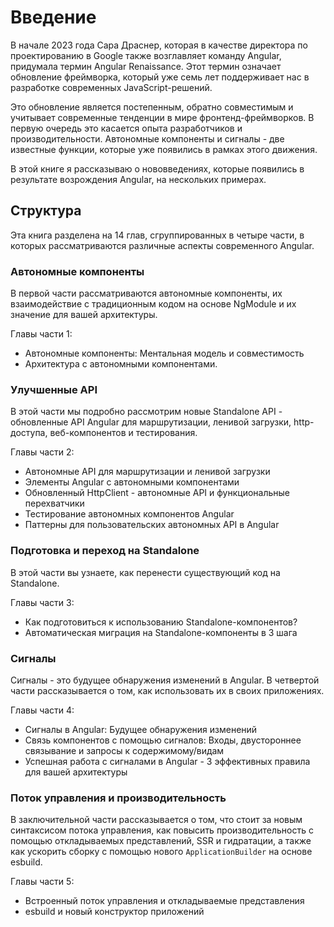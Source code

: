# Введение

В начале 2023 года Сара Драснер, которая в качестве директора по проектированию в Google также возглавляет команду Angular, придумала термин Angular Renaissance. Этот термин означает обновление фреймворка, который уже семь лет поддерживает нас в разработке современных JavaScript-решений.

Это обновление является постепенным, обратно совместимым и учитывает современные тенденции в мире фронтенд-фреймворков. В первую очередь это касается опыта разработчиков и производительности. Автономные компоненты и сигналы - две известные функции, которые уже появились в рамках этого движения.

В этой книге я рассказываю о нововведениях, которые появились в результате возрождения Angular, на нескольких примерах.

## Структура

Эта книга разделена на 14 глав, сгруппированных в четыре части, в которых рассматриваются различные аспекты современного Angular.

### Автономные компоненты

В первой части рассматриваются автономные компоненты, их взаимодействие с традиционным кодом на основе NgModule и их значение для вашей архитектуры.

Главы части 1:

-   Автономные компоненты: Ментальная модель и совместимость
-   Архитектура с автономными компонентами.

### Улучшенные API

В этой части мы подробно рассмотрим новые Standalone API - обновленные API Angular для маршрутизации, ленивой загрузки, http-доступа, веб-компонентов и тестирования.

Главы части 2:

-   Автономные API для маршрутизации и ленивой загрузки
-   Элементы Angular с автономными компонентами
-   Обновленный HttpClient - автономные API и функциональные перехватчики
-   Тестирование автономных компонентов Angular
-   Паттерны для пользовательских автономных API в Angular

### Подготовка и переход на Standalone

В этой части вы узнаете, как перенести существующий код на Standalone.

Главы части 3:

-   Как подготовиться к использованию Standalone-компонентов?
-   Автоматическая миграция на Standalone-компоненты в 3 шага

### Сигналы

Сигналы - это будущее обнаружения изменений в Angular. В четвертой части рассказывается о том, как использовать их в своих приложениях.

Главы части 4:

-   Сигналы в Angular: Будущее обнаружения изменений
-   Связь компонентов с помощью сигналов: Входы, двустороннее связывание и запросы к содержимому/видам
-   Успешная работа с сигналами в Angular - 3 эффективных правила для вашей архитектуры

### Поток управления и производительность

В заключительной части рассказывается о том, что стоит за новым синтаксисом потока управления, как повысить производительность с помощью откладываемых представлений, SSR и гидратации, а также как ускорить сборку с помощью нового `ApplicationBuilder` на основе esbuild.

Главы части 5:

-   Встроенный поток управления и откладываемые представления
-   esbuild и новый конструктор приложений
